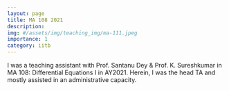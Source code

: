 ```yaml
---
layout: page
title: MA 108 2021 
description:  
img: #/assets/img/teaching_img/ma-111.jpeg
importance: 1
category: iitb
---
```


I was a teaching assistant with Prof. Santanu Dey & Prof. K. Sureshkumar in MA 108: Differential Equations I in AY2021. Herein, I was the head TA and mostly assisted in an administrative capacity.